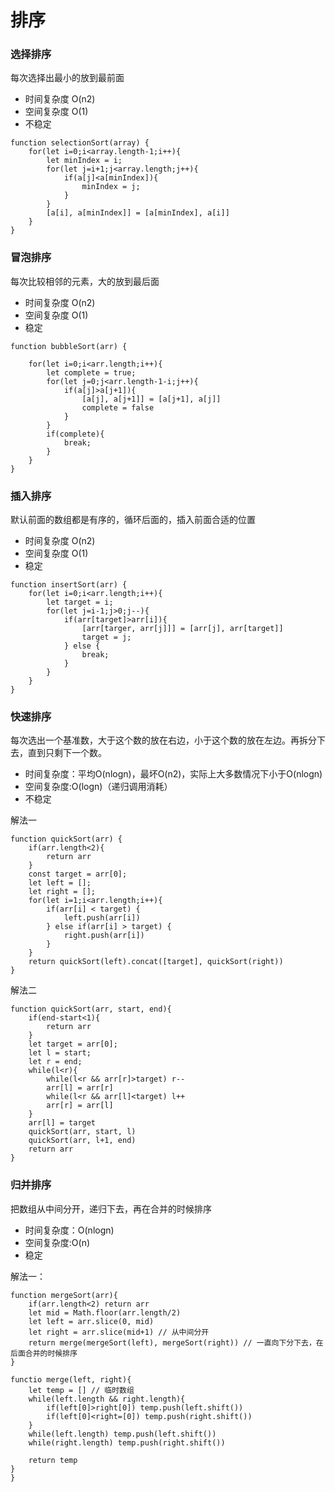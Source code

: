 # 排序

### 选择排序
每次选择出最小的放到最前面  
- 时间复杂度 O(n2)
- 空间复杂度 O(1)
- 不稳定
```
function selectionSort(array) {
    for(let i=0;i<array.length-1;i++){
        let minIndex = i;
        for(let j=i+1;j<array.length;j++){
            if(a[j]<a[minIndex]){
                minIndex = j;
            }
        }
        [a[i], a[minIndex]] = [a[minIndex], a[i]]
    }
}
```

### 冒泡排序
每次比较相邻的元素，大的放到最后面
- 时间复杂度 O(n2)
- 空间复杂度 O(1)
- 稳定
```  
function bubbleSort(arr) {
    
    for(let i=0;i<arr.length;i++){
        let complete = true;
        for(let j=0;j<arr.length-1-i;j++){
            if(a[j]>a[j+1]){
                [a[j], a[j+1]] = [a[j+1], a[j]]
                complete = false
            }
        }
        if(complete){
            break;
        }
    }
}
```

### 插入排序
默认前面的数组都是有序的，循环后面的，插入前面合适的位置
- 时间复杂度 O(n2)
- 空间复杂度 O(1)
- 稳定
```
function insertSort(arr) {
    for(let i=0;i<arr.length;i++){
        let target = i;
        for(let j=i-1;j>0;j--){
            if(arr[target]>arr[i]){
                [arr[targer, arr[j]]] = [arr[j], arr[target]]
                target = j;
            } else {
                break;
            }
        }
    }
}
```
### 快速排序
每次选出一个基准数，大于这个数的放在右边，小于这个数的放在左边。再拆分下去，直到只剩下一个数。
- 时间复杂度：平均O(nlogn)，最坏O(n2)，实际上大多数情况下小于O(nlogn)
- 空间复杂度:O(logn)（递归调用消耗）  
- 不稳定
  
解法一
```
function quickSort(arr) {
    if(arr.length<2){
        return arr
    }
    const target = arr[0];
    let left = [];
    let right = [];
    for(let i=1;i<arr.length;i++){
        if(arr[i] < target) {
            left.push(arr[i])
        } else if(arr[i] > target) {
            right.push(arr[i])
        }
    }
    return quickSort(left).concat([target], quickSort(right))
}
```
解法二
```
function quickSort(arr, start, end){
    if(end-start<1){
        return arr
    }
    let target = arr[0];
    let l = start;
    let r = end;
    while(l<r){
        while(l<r && arr[r]>target) r--
        arr[l] = arr[r]
        while(l<r && arr[l]<target) l++
        arr[r] = arr[l]
    }
    arr[l] = target
    quickSort(arr, start, l)
    quickSort(arr, l+1, end)
    return arr
}
```

### 归并排序
把数组从中间分开，递归下去，再在合并的时候排序
- 时间复杂度：O(nlogn)
- 空间复杂度:O(n)
- 稳定
  
解法一：
```
function mergeSort(arr){
    if(arr.length<2) return arr
    let mid = Math.floor(arr.length/2)
    let left = arr.slice(0, mid)
    let right = arr.slice(mid+1) // 从中间分开
    return merge(mergeSort(left), mergeSort(right)) // 一直向下分下去，在后面合并的时候排序
}

functio merge(left, right){
    let temp = [] // 临时数组
    while(left.length && right.length){
        if(left[0]>right[0]) temp.push(left.shift())
        if(left[0]<right=[0]) temp.push(right.shift()) 
    }
    while(left.length) temp.push(left.shift())
    while(right.length) temp.push(right.shift())

    return temp
}
}
```
